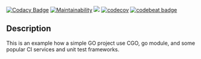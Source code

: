[![Codacy Badge](https://api.codacy.com/project/badge/Grade/b12d443bca14495f8b8085763c95ab21)](https://app.codacy.com/manual/sangshuduo/cgo_ci_helloworld?utm_source=github.com&utm_medium=referral&utm_content=sangshuduo/cgo_ci_helloworld&utm_campaign=Badge_Grade_Dashboard)
[![Maintainability](https://api.codeclimate.com/v1/badges/da38aa4a21725ecfd609/maintainability)](https://codeclimate.com/github/sangshuduo/cgo_ci_helloworld/maintainability)
<a href="https://codeclimate.com/github/sangshuduo/cgo_ci_helloworld/test_coverage"><img src="https://api.codeclimate.com/v1/badges/da38aa4a21725ecfd609/test_coverage" /></a>
[![codecov](https://codecov.io/gh/sangshuduo/cgo_ci_helloworld/branch/develop/graph/badge.svg)](https://codecov.io/gh/sangshuduo/cgo_ci_helloworld)
[![codebeat badge](https://codebeat.co/badges/1ebd1e3b-03d4-438a-b95e-7dfaecb3fa4e)](https://codebeat.co/projects/github-com-sangshuduo-cgo_ci_helloworld-develop)

## Description

This is an example how a simple GO project use CGO, go module, and some popular CI services and unit test frameworks.
